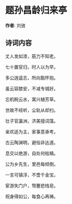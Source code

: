 # 题孙昌龄归来亭

**作者**: 刘攽

## 诗词内容

丈人发如漆，筋力不知老。

七十置官归，时人以为早。

多公逍遥志，所向豁怀抱。

虽云容膝安，不减专城好。

忘机睨云水，寓兴植芳草。

世故不经听，尘轨从却扫。

壮子官瀛洲，济美擅词藻。

亲欢适为主，家事意承考。

古云陶渊明，避俗非达道。

息交以绝游，自处何枯槁。

公为乡先生，里邑每倾倒。

一言可镇浮，不啻千金宝。

宦游失门户，驽蹇悲栈皂。

祝身得如公，每食心再祷。

